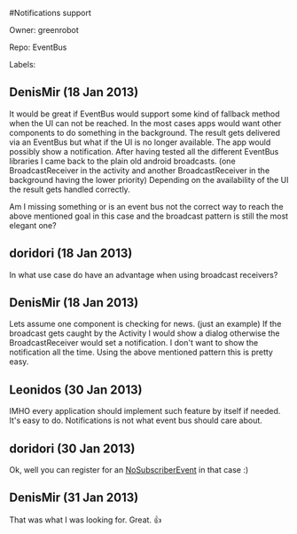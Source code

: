 #Notifications support

Owner: greenrobot

Repo: EventBus

Labels: 

## DenisMir (18 Jan 2013)

It would be great if EventBus would support some kind of fallback method when the UI can not be reached. In the most cases apps would want other components to do something in the background. The result gets delivered via an EventBus but what if the UI is no longer available. The app would possibly show a notification. After having tested all the different EventBus libraries I came back to the plain old android broadcasts. (one BroadcastReceiver in the activity and another BroadcastReceiver in the background having the lower priority) Depending on the availability of the UI the result gets handled correctly.

Am I missing something or is an event bus not the correct way to reach the above mentioned goal in this case and the broadcast pattern is still the most elegant one?


## doridori (18 Jan 2013)

In what use case do have an advantage when using broadcast receivers?


## DenisMir (18 Jan 2013)

Lets assume one component is checking for news. (just an example) If the broadcast gets caught by the Activity I would show a dialog otherwise the BroadcastReceiver would set a notification. I don't want to show the notification all the time. Using the above mentioned pattern this is pretty easy.


## Leonidos (30 Jan 2013)

IMHO every application should implement such feature by itself if needed. It's easy to do. Notifications is not what event bus should care about.


## doridori (30 Jan 2013)

Ok, well you can register for an [NoSubscriberEvent](https://github.com/greenrobot/EventBus/blob/master/EventBus/src/de/greenrobot/event/NoSubscriberEvent.java) in that case :)


## DenisMir (31 Jan 2013)

That was what I was looking for. Great. :+1: 


